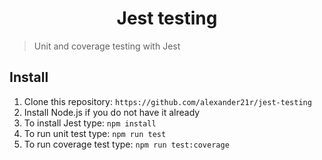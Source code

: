 <h1 align="center">Jest testing</h1>

> Unit and coverage testing with Jest

## Install

1. Clone this repository: `https://github.com/alexander21r/jest-testing`
2. Install Node.js if you do not have it already
3. To install Jest type: `npm install`
4. To run unit test type: `npm run test`
5. To run coverage test type: `npm run test:coverage`
